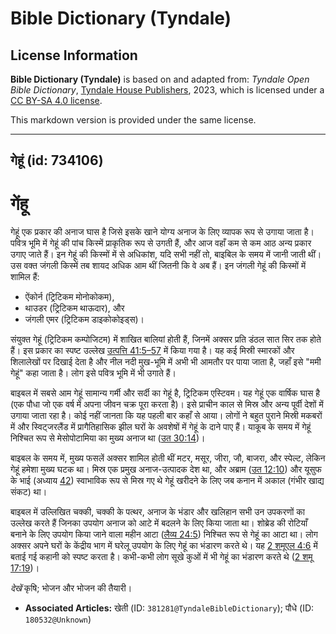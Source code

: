 # Bible Dictionary (Tyndale)

## License Information

**Bible Dictionary (Tyndale)** is based on and adapted from: _Tyndale Open Bible Dictionary_, [Tyndale House Publishers](https://tyndaleopenresources.com/), 2023, which is licensed under a [CC BY-SA 4.0 license](https://creativecommons.org/licenses/by-sa/4.0/legalcode.en).

This markdown version is provided under the same license.



--------------------------------

## गेहूं (id: 734106)

गेंहू
=====

गेहूं एक प्रकार की अनाज घास है जिसे इसके खाने योग्य अनाज के लिए व्यापक रूप से उगाया जाता है। पवित्र भूमि में गेहूं की पांच किस्में प्राकृतिक रूप से उगती हैं, और आज वहाँ कम से कम आठ अन्य प्रकार उगाए जाते हैं। इन गेहूं की किस्मों में से अधिकांश, यदि सभी नहीं तो, बाइबिल के समय में जानी जाती थीं।उस वक्त जंगली किस्में तब शायद अधिक आम थीं जितनी कि वे अब हैं। इन जंगली गेहूं की किस्मों में शामिल हैं:

* ऐंकोर्न (ट्रिटिकम मोनोकोकम),
* थाउडर (ट्रिटिकम थाऊदार), और
* जंगली एमर (ट्रिटिकम डाइकोकोइड्स)।

संयुक्त गेहूं (ट्रिटिकम कम्पोजिटम) में शाखित बालियां होती हैं, जिनमें अक्सर प्रति डंठल सात सिर तक होते हैं। इस प्रकार का स्पष्ट उल्लेख [उत्पत्ति 41:5–57](https://ref.ly/Gen41:5-Gen41:57) में किया गया है। यह कई मिस्री स्मारकों और शिलालेखों पर दिखाई देता है और नील नदी मुख\-भूमि में अभी भी आमतौर पर पाया जाता है, जहाँ इसे "ममी गेहूं" कहा जाता है। लोग इसे पवित्र भूमि में भी उगाते हैं।

बाइबल में सबसे आम गेहूं सामान्य गर्मी और सर्दी का गेहूं है, ट्रिटिकम एस्टिवम। यह गेहूं एक वार्षिक घास है (एक पौधा जो एक वर्ष में अपना जीवन चक्र पूरा करता है)। इसे प्राचीन काल से मिस्र और अन्य पूर्वी देशों में उगाया जाता रहा है। कोई नहीं जानता कि यह पहली बार कहाँ से आया। लोगों ने बहुत पुराने मिस्री मकबरों में और स्विट्जरलैंड में प्रागैतिहासिक झील घरों के अवशेषों में गेहूं के दाने पाए हैं। याकूब के समय में गेहूं निश्चित रूप से मेसोपोटामिया का मुख्य अनाज था ([उत 30:14](https://ref.ly/Gen30:14))।

बाइबल के समय में, मुख्य फसलें अक्सर शामिल होती थीं मटर, मसूर, जीरा, जौ, बाजरा, और स्पेल्ट, लेकिन गेहूं हमेशा मुख्य घटक था। मिस्र एक प्रमुख अनाज\-उत्पादक देश था, और अब्राम ([उत 12:10](https://ref.ly/Gen12:10)) और यूसुफ के भाई (अध्याय [42](https://ref.ly/Gen42:1-Gen42:38)) स्वाभाविक रूप से मिस्र गए थे गेहूं खरीदने के लिए जब कनान में अकाल (गंभीर खाद्य संकट) था।

बाइबल में उल्लिखित चक्की, चक्की के पत्थर, अनाज के भंडार और खलिहान सभी उन उपकरणों का उल्लेख करते हैं जिनका उपयोग अनाज को आटे में बदलने के लिए किया जाता था। शोब्रेड की रोटियाँ बनाने के लिए उपयोग किया जाने वाला महीन आटा ([लैव्य 24:5](https://ref.ly/Lev24:5)) निश्चित रूप से गेहूं का आटा था। लोग अक्सर अपने घरों के केंद्रीय भाग में घरेलू उपयोग के लिए गेहूं का भंडारण करते थे। यह [2 शमूएल 4:6](https://ref.ly/2Sam4:6) में बताई गई कहानी को स्पष्ट करता है। कभी\-कभी लोग सूखे कुओं में भी गेहूं का भंडारण करते थे ([2 शमू 17:19](https://ref.ly/2Sam17:19))।

*देखें* कृषि; भोजन और भोजन की तैयारी। 

* **Associated Articles:** खेती (ID: `381281@TyndaleBibleDictionary`); पौधे (ID: `180532@Unknown`)

